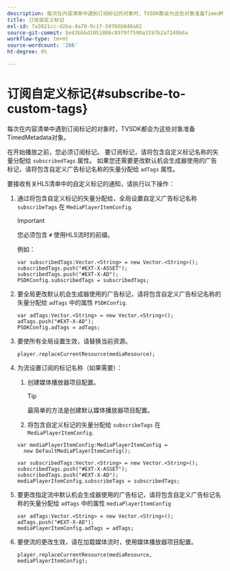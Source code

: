 ```yaml
---
description: 每次在内容清单中遇到订阅标记的对象时，TVSDK都会为这些对象准备TimedMetadata对象。
title: 订阅自定义标记
exl-id: 7a3021cc-d2ba-4a70-9c1f-59766b848a62
source-git-commit: be43bbbd1051886c8979ff590a3197b2a7249b6a
workflow-type: tm+mt
source-wordcount: '266'
ht-degree: 0%

---
```


# 订阅自定义标记{#subscribe-to-custom-tags}

每次在内容清单中遇到订阅标记的对象时，TVSDK都会为这些对象准备TimedMetadata对象。

在开始播放之前，您必须订阅标记。
要订阅标记，请将包含自定义标记名称的矢量分配给 `subscribedTags` 属性。 如果您还需要更改默认机会生成器使用的广告标记，请将包含自定义广告标记名称的矢量分配给 `adTags` 属性。

要接收有关HLS清单中的自定义标记的通知，请执行以下操作：

1. 通过将包含自定义标记的矢量分配给，全局设置自定义广告标记名称 `subscribeTags` 在 `MediaPlayerItemConfig`.

   >[!IMPORTANT]
   >
   >您必须包含 `#` 使用HLS流时的前缀。

   例如：

   ```
   var subscribedTags:Vector.<String> = new Vector.<String>(); 
   subscribedTags.push("#EXT-X-ASSET"); 
   subscribedTags.push("#EXT-X-AD"); 
   PSDKConfig.subscribedTags = subscribedTags;
   ```

1. 要全局更改默认机会生成器使用的广告标记，请将包含自定义广告标记名称的矢量分配给 `adTags` 中的属性 `PSDKConfig`.

   ```
   var adTags:Vector.<String> = new Vector.<String>(); 
   adTags.push("#EXT-X-AD"); 
   PSDKConfig.adTags = adTags; 
   ```

1. 要使所有全局设置生效，请替换当前资源。

   ```
   player.replaceCurrentResource(mediaResource);
   ```

1. 为流设置订阅的标记名称（如果需要）：
   1. 创建媒体播放器项目配置。

      >[!TIP]
      >
      >最简单的方法是创建默认媒体播放器项目配置。

   1. 将包含自定义标记的矢量分配给 `subscribeTags` 在 `MediaPlayerItemConfig`.

   ```
   var mediaPlayerItemConfig:MediaPlayerItemConfig =  
     new DefaultMediaPlayerItemConfig(); 
   
   var subscribedTags:Vector.<String> = new Vector.<String>(); 
   subscribedTags.push("#EXT-X-ASSET"); 
   subscribedTags.push("#EXT-X-AD"); 
   mediaPlayerItemConfig.subscribeTags = subscribedTags;
   ```

1. 要更改指定流中默认机会生成器使用的广告标记，请将包含自定义广告标记名称的矢量分配给 `adTags` 中的属性 `mediaPlayerItemConfig`

   ```
   var adTags:Vector.<String> = new Vector.<String>(); 
   adTags.push("#EXT-X-AD"); 
   mediaPlayerItemConfig.adTags = adTags;
   ```

1. 要使流的更改生效，请在加载媒体流时，使用媒体播放器项目配置。

   ```
   player.replaceCurrentResource(mediaResource, mediaPlayerItemConfig);
   ```

